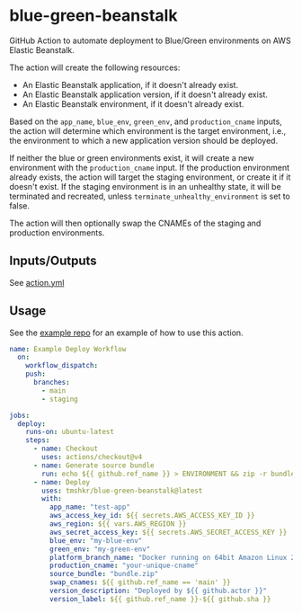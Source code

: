 # blue-green-beanstalk

GitHub Action to automate deployment to Blue/Green environments on AWS Elastic Beanstalk.

The action will create the following resources:

- An Elastic Beanstalk application, if it doesn't already exist.
- An Elastic Beanstalk application version, if it doesn't already exist.
- An Elastic Beanstalk environment, if it doesn't already exist.

Based on the `app_name`, `blue_env`, `green_env`, and `production_cname` inputs, the action will determine which environment is the target environment, i.e., the environment to which a new application version should be deployed.

If neither the blue or green environments exist, it will create a new environment with the `production_cname` input. If the production environment already exists, the action will target the staging environment, or create it if it doesn't exist. If the staging environment is in an unhealthy state, it will be terminated and recreated, unless `terminate_unhealthy_environment` is set to false.

The action will then optionally swap the CNAMEs of the staging and production environments.

## Inputs/Outputs

See [action.yml](action.yml)

## Usage

See the [example repo](https://github.com/tmshkr/blue-green-beanstalk-example) for an example of how to use this action.

```yaml
name: Example Deploy Workflow
  on:
    workflow_dispatch:
    push:
      branches:
        - main
        - staging

jobs:
  deploy:
    runs-on: ubuntu-latest
    steps:
      - name: Checkout
        uses: actions/checkout@v4
      - name: Generate source bundle
        run: echo ${{ github.ref_name }} > ENVIRONMENT && zip -r bundle.zip . -x '*.git*'
      - name: Deploy
        uses: tmshkr/blue-green-beanstalk@latest
        with:
          app_name: "test-app"
          aws_access_key_id: ${{ secrets.AWS_ACCESS_KEY_ID }}
          aws_region: ${{ vars.AWS_REGION }}
          aws_secret_access_key: ${{ secrets.AWS_SECRET_ACCESS_KEY }}
          blue_env: "my-blue-env"
          green_env: "my-green-env"
          platform_branch_name: "Docker running on 64bit Amazon Linux 2023"
          production_cname: "your-unique-cname"
          source_bundle: "bundle.zip"
          swap_cnames: ${{ github.ref_name == 'main' }}
          version_description: "Deployed by ${{ github.actor }}"
          version_label: ${{ github.ref_name }}-${{ github.sha }}
```
